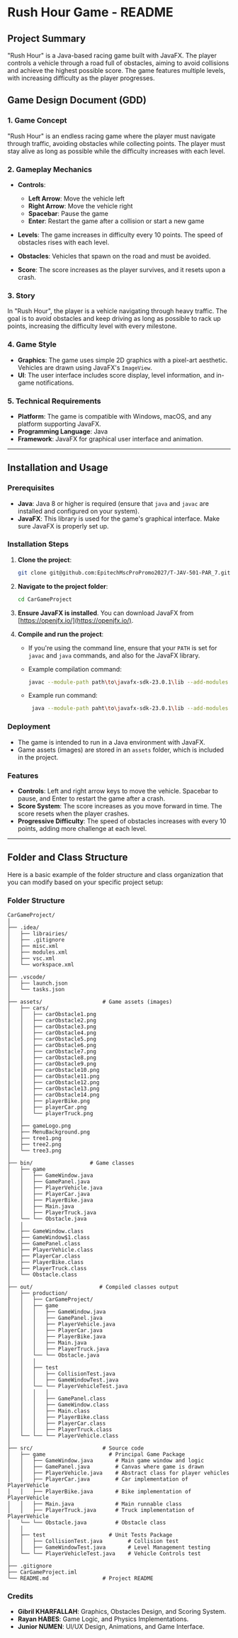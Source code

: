 # **Rush Hour Game - README**

## **Project Summary**
"Rush Hour" is a Java-based racing game built with JavaFX. The player controls a vehicle through a road full of obstacles, aiming to avoid collisions and achieve the highest possible score. The game features multiple levels, with increasing difficulty as the player progresses.

## **Game Design Document (GDD)**

### **1. Game Concept**
"Rush Hour" is an endless racing game where the player must navigate through traffic, avoiding obstacles while collecting points. The player must stay alive as long as possible while the difficulty increases with each level.

### **2. Gameplay Mechanics**
- **Controls**:
    - **Left Arrow**: Move the vehicle left
    - **Right Arrow**: Move the vehicle right
    - **Spacebar**: Pause the game
    - **Enter**: Restart the game after a collision or start a new game

- **Levels**: The game increases in difficulty every 10 points. The speed of obstacles rises with each level.
- **Obstacles**: Vehicles that spawn on the road and must be avoided.
- **Score**: The score increases as the player survives, and it resets upon a crash.

### **3. Story**
In "Rush Hour", the player is a vehicle navigating through heavy traffic. The goal is to avoid obstacles and keep driving as long as possible to rack up points, increasing the difficulty level with every milestone.

### **4. Game Style**
- **Graphics**: The game uses simple 2D graphics with a pixel-art aesthetic. Vehicles are drawn using JavaFX's `ImageView`.
- **UI**: The user interface includes score display, level information, and in-game notifications.

### **5. Technical Requirements**
- **Platform**: The game is compatible with Windows, macOS, and any platform supporting JavaFX.
- **Programming Language**: Java
- **Framework**: JavaFX for graphical user interface and animation.

---

## **Installation and Usage**

### **Prerequisites**
- **Java**: Java 8 or higher is required (ensure that `java` and `javac` are installed and configured on your system).
- **JavaFX**: This library is used for the game's graphical interface. Make sure JavaFX is properly set up.

### **Installation Steps**
1. **Clone the project**:
    ```bash
    git clone git@github.com:EpitechMscProPromo2027/T-JAV-501-PAR_7.git
    ```

2. **Navigate to the project folder**:
    ```bash
    cd CarGameProject
    ```

3. **Ensure JavaFX is installed**. You can download JavaFX from [https://openjfx.io/](https://openjfx.io/).

4. **Compile and run the project**:
    - If you're using the command line, ensure that your `PATH` is set for `javac` and `java` commands, and also for the JavaFX library.
    - Example compilation command:
      ```bash
      javac --module-path path\to\javafx-sdk-23.0.1\lib --add-modules javafx.controls,javafx.graphics,javafx.media -d bin src/game/*.java
      ```

    - Example run command:
      ```bash
       java --module-path paht\to\javafx-sdk-23.0.1\lib --add-modules javafx.controls,javafx.graphics -cp bin Main 
      ```

### **Deployment**
- The game is intended to run in a Java environment with JavaFX.
- Game assets (images) are stored in an `assets` folder, which is included in the project.

### **Features**
- **Controls**: Left and right arrow keys to move the vehicle. Spacebar to pause, and Enter to restart the game after a crash.
- **Score System**: The score increases as you move forward in time. The score resets when the player crashes.
- **Progressive Difficulty**: The speed of obstacles increases with every 10 points, adding more challenge at each level.

---

## **Folder and Class Structure**

Here is a basic example of the folder structure and class organization that you can modify based on your specific project setup:

### **Folder Structure**
```plaintext
CarGameProject/
│
├── .idea/
│   ├── librairies/
│   ├── .gitignore
│   ├── misc.xml
│   ├── modules.xml
│   ├── vsc.xml
│   └── workspace.xml
│
├── .vscode/
│   ├── launch.json
│   └── tasks.json
│
├── assets/                   # Game assets (images)
│   ├── cars/
│   │   ├── carObstacle1.png
│   │   ├── carObstacle2.png
│   │   ├── carObstacle3.png
│   │   ├── carObstacle4.png
│   │   ├── carObstacle5.png
│   │   ├── carObstacle6.png
│   │   ├── carObstacle7.png
│   │   ├── carObstacle8.png
│   │   ├── carObstacle9.png
│   │   ├── carObstacle10.png
│   │   ├── carObstacle11.png
│   │   ├── carObstacle12.png
│   │   ├── carObstacle13.png
│   │   ├── carObstacle14.png
│   │   ├── playerBike.png
│   │   ├── playerCar.png
│   │   └── playerTruck.png
│   │
│   ├── gameLogo.png
│   ├── MenuBackground.png
│   ├── tree1.png
│   ├── tree2.png
│   └── tree3.png
│
├── bin/                  # Game classes
│   ├── game                 
│   │   ├── GameWindow.java    
│   │   ├── GamePanel.java     
│   │   ├── PlayerVehicle.java   
│   │   ├── PlayerCar.java       
│   │   ├── PlayerBike.java      
│   │   ├── Main.java            
│   │   ├── PlayerTruck.java     
│   └── └── Obstacle.java 
│   │ 
│   ├── GameWindow.class
│   ├── GameWindow$1.class
│   ├── GamePanel.class 
│   ├── PlayerVehicle.class
│   ├── PlayerCar.class 
│   ├── PlayerBike.class
│   ├── PlayerTruck.class
│   └── Obstacle.class
│
├── out/                     # Compiled classes output
│   ├── production/
│   │   ├── CarGameProject/
│   │   ├── game                 
│   │   │   ├── GameWindow.java    
│   │   │   ├── GamePanel.java     
│   │   │   ├── PlayerVehicle.java   
│   │   │   ├── PlayerCar.java       
│   │   │   ├── PlayerBike.java      
│   │   │   ├── Main.java            
│   │   │   ├── PlayerTruck.java     
│   │   └── └── Obstacle.java 
│   │   │
│   │   ├── test         
│   │   │   ├── CollisionTest.java
│   │   │   ├── GameWindowTest.java
│   │   └── └── PlayerVehicleTest.java
│   │   │   │ 
│   │   │   ├── GamePanel.class
│   │   │   ├── GameWindow.class
│   │   │   ├── Main.class
│   │   │   ├── PlayerBike.class
│   │   │   ├── PlayerCar.class
│   │   │   ├── PlayerTruck.class
│   └── └── └── PlayerVehicle.class
│
├── src/                      # Source code
│   ├── game                    # Principal Game Package
│   │   ├── GameWindow.java       # Main game window and logic
│   │   ├── GamePanel.java        # Canvas where game is drawn
│   │   ├── PlayerVehicle.java    # Abstract class for player vehicles
│   │   ├── PlayerCar.java        # Car implementation of PlayerVehicle
│   │   ├── PlayerBike.java       # Bike implementation of PlayerVehicle
│   │   ├── Main.java             # Main runnable class
│   │   ├── PlayerTruck.java      # Truck implementation of PlayerVehicle
│   └── └── Obstacle.java         # Obstacle class
│   │
│   ├── test                    # Unit Tests Package
│   │   ├── CollisionTest.java        # Collision test
│   │   ├── GameWindowTest.java       # Level Management testing
│   └── └── PlayerVehicleTest.java    # Vehicle Controls test
│
├── .gitignore
├── CarGameProject.iml
└── README.md                 # Project README
```

### **Credits**
- **Gibril KHARFALLAH**: Graphics, Obstacles Design, and Scoring System.
- **Rayan HABES**: Game Logic, and Physics Implementations.
- **Junior NUMEN**: UI/UX Design, Animations, and Game Interface.
